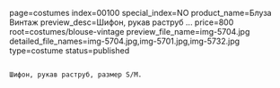 page=costumes
index=00100
special_index=NO
product_name=Блуза Винтаж
preview_desc=Шифон, рукав раструб ...
price=800
root=costumes/blouse-vintage
preview_file_name=img-5704.jpg
detailed_file_names=img-5704.jpg,img-5701.jpg,img-5732.jpg
type=costume
status=published
~~~~~~

Шифон, рукав раструб, размер S/M.